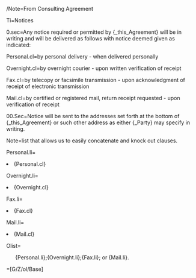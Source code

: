 /Note=From Consulting Agreement
 
Ti=Notices

0.sec=Any notice required or permitted by {_this_Agreement} will be in writing and will be delivered as follows with notice deemed given as indicated:

Personal.cl=by personal delivery - when delivered personally

Overnight.cl=by overnight courier - upon written verification of receipt

Fax.cl=by telecopy or facsimile transmission - upon acknowledgment of receipt of electronic transmission

Mail.cl=by certified or registered mail, return receipt requested - upon verification of receipt

00.Sec=Notice will be sent to the addresses set forth at the bottom of {_this_Agreement} or such other address as either {_Party} may specify in writing.

Note=list that allows us to easily concatenate and knock out clauses. 

Personal.li=<li>{Personal.cl}

Overnight.li=<li>{Overnight.cl}

Fax.li=<li>{Fax.cl}

Mail.li=<li>{Mail.cl}

Olist=<ol class="secs-or">{Personal.li};{Overnight.li};{Fax.li}; or {Mail.li}.</ol>

=[G/Z/ol/Base]